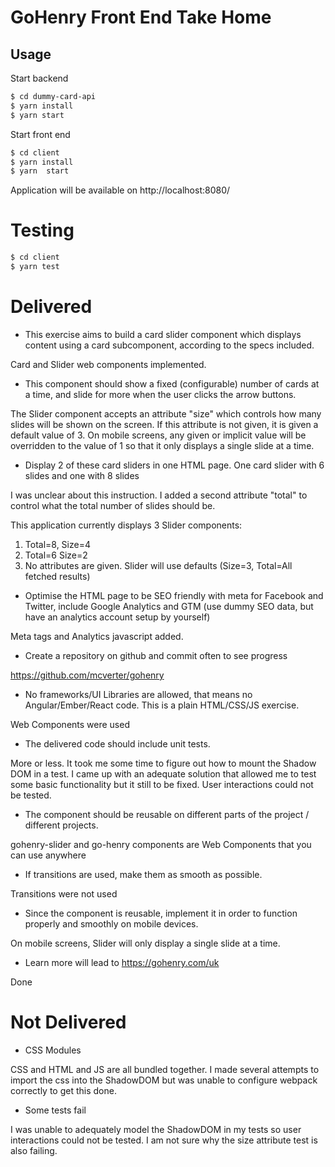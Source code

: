# GoHenry Front End Take Home

## Usage

Start backend

```sh
$ cd dummy-card-api
$ yarn install
$ yarn start
```

Start front end

```sh
$ cd client
$ yarn install
$ yarn  start
```

Application will be available on http://localhost:8080/

# Testing

```sh
$ cd client
$ yarn test
```

# Delivered

- This exercise aims to build a card slider component which displays content using a card subcomponent, according to the specs included.

Card and Slider web components implemented.

- This component should show a fixed (configurable) number of cards at a time, and slide for more when the user clicks the arrow buttons.

The Slider component accepts an attribute "size" which controls how many slides will be shown on the screen. If this attribute is not given, it is given a default value of 3. On mobile screens, any given or implicit value will be overridden to the value of 1 so that it only displays a single slide at a time.

- Display 2 of these card sliders in one HTML page. One card slider with 6 slides and one with 8 slides

I was unclear about this instruction. I added a second attribute "total" to control what the total number of slides should be.

This application currently displays 3 Slider components:

1. Total=8, Size=4
2. Total=6 Size=2
3. No attributes are given. Slider will use defaults (Size=3, Total=All fetched results)

- Optimise the HTML page to be SEO friendly with meta for Facebook and Twitter, include Google Analytics and GTM (use dummy SEO data, but have an analytics account setup by yourself)

Meta tags and Analytics javascript added.

- Create a repository on github and commit often to see progress

https://github.com/mcverter/gohenry

- No frameworks/UI Libraries are allowed, that means no Angular/Ember/React code. This is a plain HTML/CSS/JS exercise.

Web Components were used

- The delivered code should include unit tests.

More or less. It took me some time to figure out how to mount the Shadow DOM in a test. I came up with an adequate solution that allowed me to test some basic functionality but it still to be fixed. User interactions could not be tested.

- The component should be reusable on different parts of the project / different projects.

gohenry-slider and go-henry components are Web Components that you can use anywhere

- If transitions are used, make them as smooth as possible.

Transitions were not used

- Since the component is reusable, implement it in order to function properly and smoothly on mobile devices.

On mobile screens, Slider will only display a single slide at a time.

- Learn more will lead to https://gohenry.com/uk

Done

# Not Delivered

- CSS Modules

CSS and HTML and JS are all bundled together. I made several attempts to import the css into the ShadowDOM but was unable to configure webpack correctly to get this done.

- Some tests fail

I was unable to adequately model the ShadowDOM in my tests so user interactions could not be tested. I am not sure why the size attribute test is also failing.
